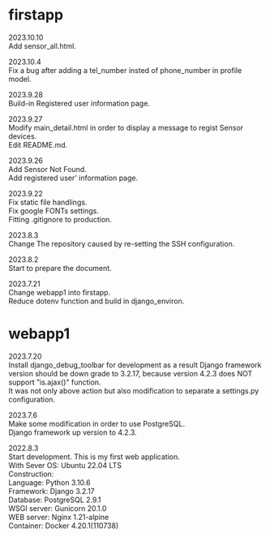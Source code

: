 # firstapp
2023.10.10  
    Add sensor_all.html.  

2023.10.4  
    Fix a bug after adding a tel_number insted of phone_number in profile model.  

2023.9.28  
    Build-in Registered user information page.  

2023.9.27  
    Modify main_detail.html in order to display a message to regist Sensor devices.   
    Edit README.md.  

2023.9.26  
    Add Sensor Not Found.  
    Add registered user' information page.   

2023.9.22     
    Fix static file handlings.  
    Fix google FONTs settings.  
    Fitting .gitignore to production.  

2023.8.3  
    Change The repository caused by re-setting the SSH configuration.  

2023.8.2   
    Start to prepare the document.  

2023.7.21  
    Change webapp1 into firstapp.   
    Reduce dotenv function and build in django_environ.    

# webapp1
2023.7.20  
    Install django_debug_toolbar for development as a result Django framework version should be down grade to 3.2.17, because version 4.2.3 does NOT support "is.ajax()" function.    
    It was not only above action but also modification to separate a settings.py configuration.     

2023.7.6  
    Make some modification in order to use PostgreSQL.      
    Django framework up version to 4.2.3.    

2022.8.3  
    Start development. This is my first web application.    
    With Sever OS: Ubuntu 22.04 LTS    
    Construction:    
        Language: Python 3.10.6    
        Framework: Django 3.2.17    
        Database: PostgreSQL 2.9.1    
        WSGI server: Gunicorn 20.1.0    
        WEB server: Nginx 1.21-alpine    
        Container: Docker 4.20.1(110738)    
